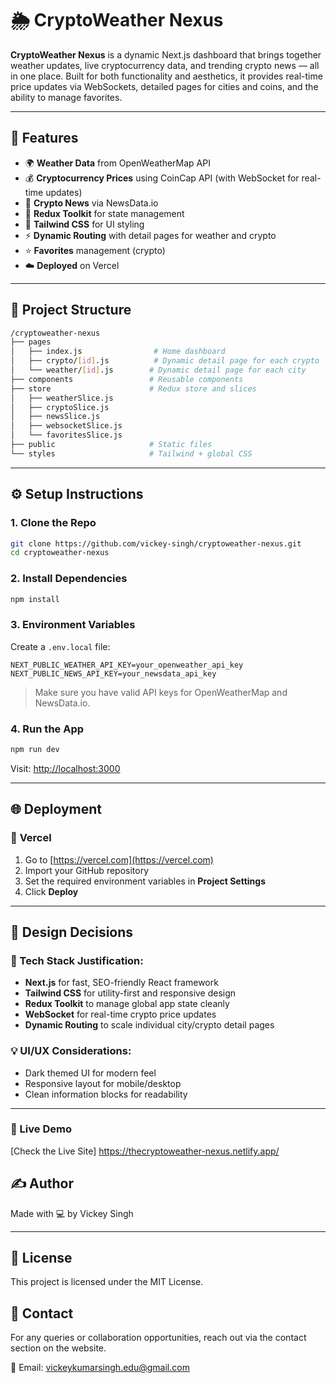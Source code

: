 # 🌦️ CryptoWeather Nexus

**CryptoWeather Nexus** is a dynamic Next.js dashboard that brings together weather updates, live cryptocurrency data, and trending crypto news — all in one place. Built for both functionality and aesthetics, it provides real-time price updates via WebSockets, detailed pages for cities and coins, and the ability to manage favorites.

---

## 🚀 Features

- 🌍 **Weather Data** from OpenWeatherMap API
- 💰 **Cryptocurrency Prices** using CoinCap API (with WebSocket for real-time updates)
- 📰 **Crypto News** via NewsData.io
- 🧠 **Redux Toolkit** for state management
- 🎨 **Tailwind CSS** for UI styling
- ⚡ **Dynamic Routing** with detail pages for weather and crypto
- ⭐ **Favorites** management (crypto)
- ☁️ **Deployed** on Vercel

---

## 📁 Project Structure

```bash
/cryptoweather-nexus
├── pages
│   ├── index.js                # Home dashboard
│   ├── crypto/[id].js          # Dynamic detail page for each crypto
│   └── weather/[id].js        # Dynamic detail page for each city
├── components                 # Reusable components
├── store                      # Redux store and slices
│   ├── weatherSlice.js
│   ├── cryptoSlice.js
│   ├── newsSlice.js
│   ├── websocketSlice.js
│   └── favoritesSlice.js
├── public                     # Static files
└── styles                     # Tailwind + global CSS
```

---

## ⚙️ Setup Instructions

### 1. **Clone the Repo**
```bash
git clone https://github.com/vickey-singh/cryptoweather-nexus.git
cd cryptoweather-nexus
```

### 2. **Install Dependencies**
```bash
npm install
```

### 3. **Environment Variables**
Create a `.env.local` file:
```env
NEXT_PUBLIC_WEATHER_API_KEY=your_openweather_api_key
NEXT_PUBLIC_NEWS_API_KEY=your_newsdata_api_key
```

> Make sure you have valid API keys for OpenWeatherMap and NewsData.io.

### 4. **Run the App**
```bash
npm run dev
```
Visit: [http://localhost:3000](http://localhost:3000)

---

## 🌐 Deployment

### 🔹 **Vercel**
1. Go to [https://vercel.com](https://vercel.com)
2. Import your GitHub repository
3. Set the required environment variables in **Project Settings**
4. Click **Deploy**

---

## 🧠 Design Decisions

### 🔧 Tech Stack Justification:
- **Next.js** for fast, SEO-friendly React framework
- **Tailwind CSS** for utility-first and responsive design
- **Redux Toolkit** to manage global app state cleanly
- **WebSocket** for real-time crypto price updates
- **Dynamic Routing** to scale individual city/crypto detail pages

### 💡 UI/UX Considerations:
- Dark themed UI for modern feel
- Responsive layout for mobile/desktop
- Clean information blocks for readability

---

### 🔗 Live Demo
[Check the Live Site] https://thecryptoweather-nexus.netlify.app/


## ✍️ Author

Made with 💻 by Vickey Singh

---

## 📜 License

This project is licensed under the MIT License.

## 📧 Contact
For any queries or collaboration opportunities, reach out via the contact section on the website.

📧 Email: vickeykumarsingh.edu@gmail.com